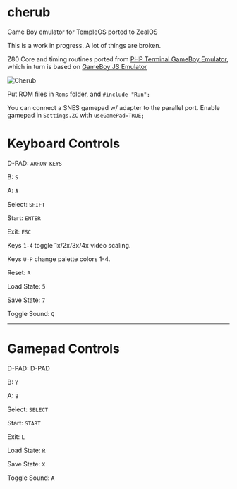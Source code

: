 # cherub
Game Boy emulator for TempleOS ported to ZealOS

This is a work in progress. A lot of things are broken.

Z80 Core and timing routines ported from [PHP Terminal GameBoy Emulator](https://github.com/gabrielrcouto/php-terminal-gameboy-emulator), which in turn is based on [GameBoy JS Emulator](https://github.com/taisel/GameBoy-Online)

![Cherub](https://raw.githubusercontent.com/Zeal-Operating-System/cherub/master/example.gif "Cherub") 

Put ROM files in `Roms` folder, and `#include "Run";`

You can connect a SNES gamepad w/ adapter to the parallel port. Enable gamepad in `Settings.ZC` with `useGamePad=TRUE;`

# Keyboard Controls

D-PAD: `ARROW KEYS`

B: `S`

A: `A`

Select: `SHIFT`

Start: `ENTER`

Exit: `ESC`

Keys `1-4` toggle 1x/2x/3x/4x video scaling.

Keys `U-P` change palette colors 1-4.

Reset: `R`

Load State: `5`

Save State: `7`

Toggle Sound: `Q`

---

# Gamepad Controls

D-PAD: D-PAD

B: `Y`

A: `B`

Select: `SELECT`

Start: `START`

Exit: `L`

Load State: `R`

Save State: `X`

Toggle Sound: `A`

